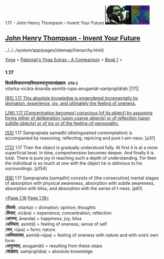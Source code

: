 1.17 - John Henry Thompson - Invent Your Future [![John Henry Thompson - Invent Your Future](../../../_/rsrc/1329567069254/config/customLogo.gif-revision=6.png)](../../../index.html)

[John Henry Thompson - Invent Your Future](../../../index.html)
---------------------------------------------------------------

../../../system/app/pages/sitemap/hierarchy.html)
    

[Yoga](../../../yoga.html)‎ > ‎[Patanjali's Yoga Sutras - A Comparison](../../patanjani.html)‎ > ‎[Book 1](../book-1.html)‎ > ‎

### 1.17

**वितर्कविचारानन्दास्मितारुपानुगमात्संप्रज्ञातः ॥१७॥**  
vitarka-vicāra-ānanda-asmitā-rupa-anugamāt-saṁprajñātaḥ ||17||  
  
  
[\[RS\] 1.17 This absolute knowledge is engendered incrementally by divination, experience, joy, and ultimately the feeling of oneness.](http://www.ashtangayoga.info/philosophy/yoga-sutra-patanjali/chapter-1/item/vitarka-vichara-ananda-asmita-rupa-anugamat/)  
  
[\[JW\] 1.17 \[Concentration becomes\] conscious \[of its object\] by assuming forms either of deliberation \[upon coarse objects\] or of reflection \[upon subtile objects\] or of joy or of the feeling-of-personality.](http://books.google.com/books?id=YzFImjtOxUwC&pg=PA40&ci=155%2C466%2C712%2C107&source=bookclip)  
  
[\[SS\]](http://www.amazon.com/Yoga-Sutras-Patanjali-Commentary-Satchidananda/dp/0932040381) 1.17 Samprajnata samadhi (distinguished contemplation) is accompanied by reasoning, reflecting, rejoicing and pure I-am-ness. \[p31\]  
  
[\[TD\]](http://www.amazon.com/Heart-Yoga-Developing-Personal-Practice/dp/089281764X/ref=sr_1_5?ie=UTF8&qid=1326228195&sr=8-5) 1.17 Then the object is gradually understood fully. At first it is at a more superficial level. In time, comprehension becomes deeper. And finally it is total. There is pure joy in reaching such a depth of understanding. For then the individual is so much at one with the object he is oblivious to his surroundings. \[p154\]  
  
[\[EB\]](http://www.amazon.com/Yoga-Sutras-Patanjali-Translation-Commentary/dp/0865477361/ref=sr_1_1?ie=UTF8&s=books&qid=1250508322&sr=1-1) 1.17 Samprajnata \[samadhi\] consists of \[the consecutive\] mental stages of absorption with physical awareness, absorption with subtle awareness, absorption with bliss, and absorption with the sense of I-ness. \[p61\]  
  
  
[<Page 1.16](116.html) [Page 1.18>](118.html)  
  

(**वितर्क**, vitarka) = divination; opinion; thoughts  
(**विचार**, vicāra) = experience; concentration; reflection  
(**आनन्द**, ānanda) = happiness; joy; bliss  
(**अस्मिता**, asmitā) = feeling of oneness; sense of self  
(**रूप**, rūpa) = form; nature  
(**अस्मितारूप**, asmitā-rūpa) = feeling of oneness with nature and with one’s own form  
(**अनुगमात्**, anugamāt) = resulting from these steps  
(**संप्रज्ञात**, saṁprajñāta) = absolute knowledge

